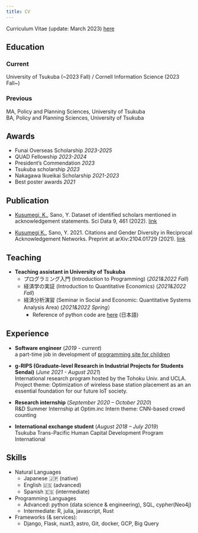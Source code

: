 ```yaml
---
title: CV
---
```


<!-- **Curriculumn Vitae**: [cv.pdf](/cv.pdf) -->
Curriculum Vitae (update: March 2023) [here](/cv.pdf)

## Education
### Current
University of Tsukuba (\~2023 Fall) / Cornell Information Science (2023 Fall\~)

### Previous
MA, Policy and Planning Sciences, University of Tsukuba <br/>
BA, Policy and Planning Sciences, University of Tsukuba

<!-- ## Education
- **University of Tsukuba** (Ibaraki, Japan) 	*April 2021 – Current*  
Master Programs in Policy and Planning Sciences  
Adviser: [Dr Yukie Sano](https://sites.google.com/view/sanolabo-en/home)  
Expected graduation dates: 03/2023  

- **University of Tsukuba** (Ibaraki, Japan) 	*April 2017 – March 2021*  
Bachelor of Science, GPA: 3.47/4.3  
College of Policy and Planning Sciences  
Thesis: Academic world from the perspective of acknowledgement networks and reciprocity  
Adviser: [Dr Yukie Sano](https://sites.google.com/view/sanolabo-en/home)  

- **Universidad de Guadalajara** (Jalisco, Mexico) 	*August 2018 – July 2019*  
University Centre Of Economic And Administrative Sciences  
International Student Exchange program  
 -->

## Awards
- Funai Overseas Scholarship *2023-2025*
- QUAD Fellowship *2023-2024*
- President’s Commendation *2023*
- Tsukuba scholarship *2023*
- Nakagawa Ikueikai Scholarship *2021-2023*
- Best poster awards *2021*


## Publication

- <u>Kusumegi, K.</u>, Sano, Y. Dataset of identified scholars mentioned in acknowledgement statements. Sci Data 9, 461 (2022). [link](https://www.nature.com/articles/s41597-022-01585-y)

- <u>Kusumegi K.</u>, Sano, Y. 2021. Citations and Gender Diversity in Reciprocal Acknowledgement Networks. Preprint at arXiv:2104.01729 (2021). [link](https://arxiv.org/abs/2104.01729)


## Teaching
- **Teaching assistant in University of Tsukuba** 
    - プログラミング入門 (Introduction to Programming) (*2021&2022 Fall*)
    - 経済学の実証 (Introduction to Quantitative Economics) (*2021&2022 Fall*)
    - 経済分析演習 (Seminar in Social and Economic: Quantitative Systems Analysis Area) (*2021&2022 Spring*） 
        - Reference of python code are [here](https://github.com/Keygoksmg/EconAnalysisPython) (日本語)


## Experience 
- **Software engineer** (*2019 - current*)  
    a part-time job in development of [programming site for children](https://www.toy-pro.net/) 

- **g-RIPS (Graduate-level Research in Industrial Projects for Students Sendai)** (*June 2021 - August 2021*)  
International research program hosted by the Tohoku Univ. and UCLA. 
Project theme: Optimization of wireless base station placement as an 
an essential foundation for our future IoT society.

- **Research internship** (*September 2020 – October 2020*)  
    R&D Summer Internship at Optim.inc
    Intern theme: CNN-based crowd counting

- **International exchange student** (*August 2018 – July 2019*)  
    Tsukuba Trans-Pacific Human Capital Development Program International


## Skills 
- Natural Languages
    - Japanese :jp: (native)
    - English  :us: (advanced)
    - Spanish :es: (intermediate)
- Programming Languages
    - Advanced: python (data science & engineering), SQL, cypher(Neo4j)
    - Intermediate: R, julia, javascript, Rust
- Frameworks (& services):
    - Django, Flask, nuxt3, astro, Git, docker, GCP, Big Query


